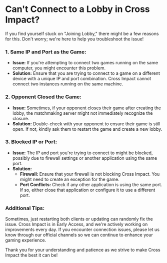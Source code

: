# Can't Connect to a Lobby in Cross Impact?

If you find yourself stuck on "Joining Lobby," there might be a few reasons for this. Don't worry; we're here to help you troubleshoot the issue!

### 1. Same IP and Port as the Game:

- **Issue:** If you're attempting to connect two games running on the same computer, you might encounter this problem.
- **Solution:** Ensure that you are trying to connect to a game on a different device with a unique IP and port combination. Cross Impact cannot connect two instances running on the same machine.

### 2. Opponent Closed the Game:

- **Issue:** Sometimes, if your opponent closes their game after creating the lobby, the matchmaking server might not immediately recognize the closure.
- **Solution:** Double-check with your opponent to ensure their game is still open. If not, kindly ask them to restart the game and create a new lobby.

### 3. Blocked IP or Port:

- **Issue:** The IP and port you're trying to connect to might be blocked, possibly due to firewall settings or another application using the same port.
- **Solution:**
  - **Firewall:** Ensure that your firewall is not blocking Cross Impact. You might need to create an exception for the game.
  - **Port Conflicts:** Check if any other application is using the same port. If so, either close that application or configure it to use a different port.

### Additional Tips:

Sometimes, just restarting both clients or updating can randomly fix the issue. Cross Impact is in Early Access, and we're actively working on improvements every day. If you encounter connection issues, please let us know through our official channels so we can continue to enhance your gaming experience.

Thank you for your understanding and patience as we strive to make Cross Impact the best it can be!
